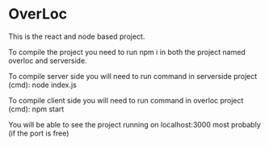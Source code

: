 # OverLoc

This is the react and node based project.

To compile the project you need to run npm i in both the project named overloc and serverside.

To compile server side you will need to run command in serverside project (cmd): node index.js

To compile client side you will need to run command in overloc project (cmd): npm start

You will be able to see the project running on localhost:3000 most probably (if the port is free)
